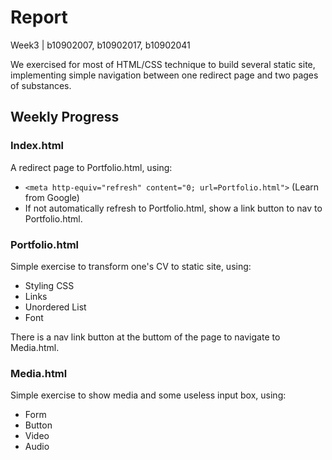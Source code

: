 # Report
Week3 | b10902007, b10902017, b10902041

We exercised for most of HTML/CSS technique to build several static site, implementing simple navigation between one redirect page and two pages of substances.

## Weekly Progress

### Index.html

A redirect page to Portfolio.html, using:
- `<meta http-equiv="refresh" content="0; url=Portfolio.html">` (Learn from Google)
- If not automatically refresh to Portfolio.html, show a link button to nav to Portfolio.html.

### Portfolio.html

Simple exercise to transform one's CV to static site, using:
- Styling CSS
- Links
- Unordered List
- Font

There is a nav link button at the buttom of the page to navigate to Media.html.

### Media.html

Simple exercise to show media and some useless input box, using:
- Form
- Button
- Video
- Audio
